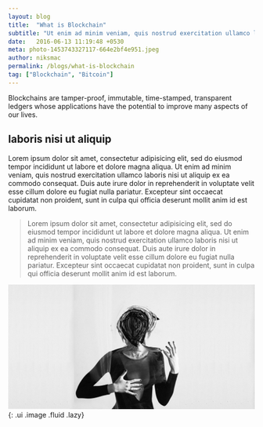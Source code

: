 ```yaml
---
layout: blog
title:  "What is Blockchain"
subtitle: "Ut enim ad minim veniam, quis nostrud exercitation ullamco laboris nisi"
date:   2016-06-13 11:19:48 +0530
meta: photo-1453743327117-664e2bf4e951.jpeg
author: niksmac
permalink: /blogs/what-is-blockchain
tag: ["Blockchain", "Bitcoin"]
---
```



Blockchains are tamper-proof, immutable, time-stamped, transparent ledgers whose applications have the potential to improve many aspects of our lives.

## laboris nisi ut aliquip
Lorem ipsum dolor sit amet, consectetur adipisicing elit, sed do eiusmod tempor incididunt ut labore et dolore magna aliqua. Ut enim ad minim veniam, quis nostrud exercitation ullamco laboris nisi ut aliquip ex ea commodo consequat. Duis aute irure dolor in reprehenderit in voluptate velit esse cillum dolore eu fugiat nulla pariatur. Excepteur sint occaecat cupidatat non proident, sunt in culpa qui officia deserunt mollit anim id est laborum.

> Lorem ipsum dolor sit amet, consectetur adipisicing elit, sed do eiusmod tempor incididunt ut labore et dolore magna aliqua. Ut enim ad minim veniam, quis nostrud exercitation ullamco laboris nisi ut aliquip ex ea commodo consequat. Duis aute irure dolor in reprehenderit in voluptate velit esse cillum dolore eu fugiat nulla pariatur. Excepteur sint occaecat cupidatat non proident, sunt in culpa qui officia deserunt mollit anim id est laborum.

![image](/assets/img/5.jpg){: .ui .image .fluid .lazy}
